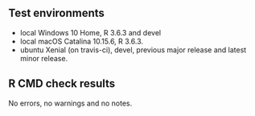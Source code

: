 ## Test environments
* local Windows 10 Home, R 3.6.3 and devel
* local macOS Catalina 10.15.6, R 3.6.3.
* ubuntu Xenial (on travis-ci), devel, previous major release and latest minor release.

## R CMD check results
No errors, no warnings and no notes.
